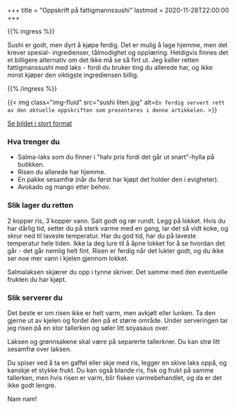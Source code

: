 +++
title = "Oppskrift på fattigmannssushi"
lastmod = 2020-11-28T22:00:00
+++

{{% ingress %}}

Sushi er godt, men dyrt å kjøpe ferdig. Det er mulig å lage hjemme, men det krever spesial-
ingredienser, tålmodighet og opplæring. Heldigvis finnes det et billigere alternativ om det ikke
må se så fint ut. Jeg kaller retten fattigmanssushi med laks - fordi du bruker ting du allerede
har, og ikke minst kjøper den viktigste ingrediensen billig.

{{% /ingress %}}

{{< img
    class="img-fluid"
    src="sushi liten.jpg"
    alt=`En ferdig servert rett av den aktuelle oppskriften som presenteres i denne artikkelen.`
    >}}

[Se bildet i stort format](sushi.jpg)

### Hva trenger du

- Salma-laks som du finner i "halv pris fordi det går ut snart"-hylla på butikken.
- Risen du allerede har hjemme.
- En pakke sesamfrø (når du først har kjøpt det holder den i evigheter).
- Avokado og mango etter behov.

### Slik lager du retten

2 kopper ris, 3 kopper vann. Salt godt og rør rundt. Legg på lokket. Hvis du har dårlig tid,
setter du på sterk varme med en gang, lar det så vidt koke, og skrur ned til laveste temperatur.
Har du god tid, har du på laveste temperatur hele tiden. Ikke la deg lure til å åpne lokket for å
se hvordan det går - det går nemlig helt fint. Risen er ferdig når det lukter godt, og du ikke
ser noe mer vann i kjelen gjennom lokket.

Salmalaksen skjærer du opp i tynne skriver. Det samme med den eventuelle frukten du har kjøpt.

### Slik serverer du

Det beste er om risen ikke er helt varm, men avkjølt eller lunken. Ta den gjerne ut av kjelen
og fordel den på et større område. Under serveringen tar jeg risen på en stor tallerken og
søler litt soyasaus over.

Laksen og grønnsakene skal være på separerte tallerkner. Du kan strø litt sesamfrø over laksen.

Du spiser ved å ta en gaffel eller skje med ris, legger en skive laks oppå, og kanskje et stykke
frukt. Du kan også blande ris, fisk og frukt på samme tallerken, men hvis risen er varm, blir
fisken varmebehandlet, og da er det ikke godt lengre.

Nam nam!